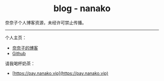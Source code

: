 # <center>blog - nanako</center>

奈奈子个人博客资源，未经许可禁止传播。

---

个人主页：

- [奈奈子的博客](https://nanako.vip)
- [Github](https://github.com/htnanako)

请我喝杯奶茶：

- [https://pay.nanako.vip](https://pay.nanako.vip)

